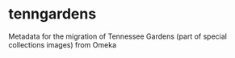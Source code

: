 # tenngardens
Metadata for the migration of Tennessee Gardens (part of special collections images) from Omeka
